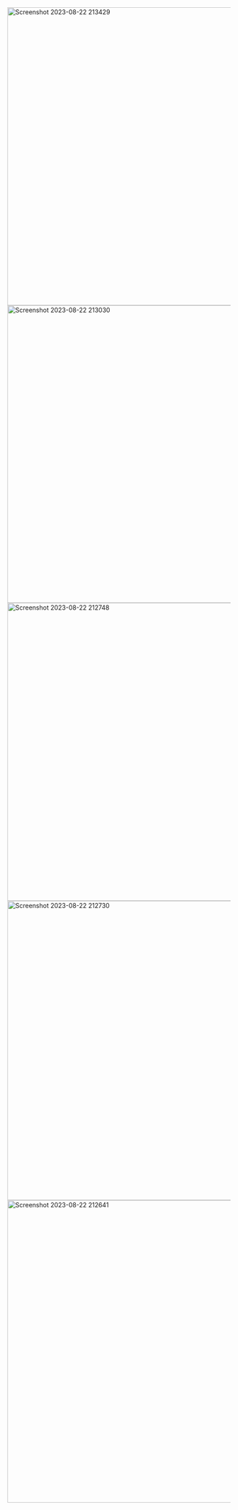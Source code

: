 <img width="671" alt="Screenshot 2023-08-22 213429" src="https://github.com/YinZei/POC/assets/17508460/92fa4519-042e-4524-9056-5a674fc845bd">
<img width="670" alt="Screenshot 2023-08-22 213030" src="https://github.com/YinZei/POC/assets/17508460/af5120c4-f68a-4525-a776-f3fd3da99bfc">
<img width="671" alt="Screenshot 2023-08-22 212748" src="https://github.com/YinZei/POC/assets/17508460/02deb887-24eb-44bd-9a40-c6c9909d79ea">
<img width="674" alt="Screenshot 2023-08-22 212730" src="https://github.com/YinZei/POC/assets/17508460/d8348d23-59ef-4ca2-8789-b21b0c3824fa">
<img width="681" alt="Screenshot 2023-08-22 212641" src="https://github.com/YinZei/POC/assets/17508460/a5d6a257-58c7-4ca6-be19-8d1eb4b57b3d">
